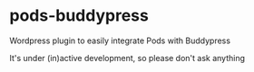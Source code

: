# pods-buddypress
Wordpress plugin to easily integrate Pods with Buddypress

It's under (in)active development, so please don't ask anything

